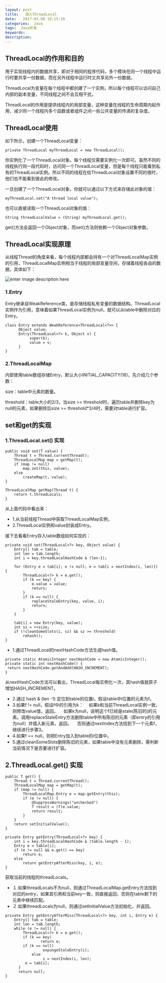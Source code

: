 ```yaml
---
layout: post
title:   深入ThreadLocal
date:   2017-03-08 19:15:10
categories:  Java
tags:  Java并发
keywords: 
description: 
---
```


## ThreadLocal的作用和目的

用于实现线程内的数据共享，即对于相同的程序代码，多个模块在同一个线程中运行时要共享一份数据，而在另外线程中运行时又共享另外一份数据。

ThreadLocal为变量在每个线程中都创建了一个实例，所以每个线程可以访问自己内部的副本变量，不同线程之间不会互相干扰。

ThreadLocal的作用是提供线程内的局部变量，这种变量在线程的生命周期内起作用，减少同一个线程内多个函数或者组件之间一些公共变量的传递的复杂度。

## ThreadLocal使用

如下所示，创建一个ThreadLocal变量：
```
private ThreadLocal myThreadLocal = new ThreadLocal();
```

你实例化了一个ThreadLocal对象。每个线程仅需要实例化一次即可。虽然不同的线程执行同一段代码时，访问同一个ThreadLocal变量，但是每个线程只能看到私有的ThreadLocal实例。所以不同的线程在给ThreadLocal对象设置不同的值时，他们也不能看到彼此的修改。

一旦创建了一个ThreadLocal对象，你就可以通过以下方式来存储此对象的值：
```
myThreadLocal.set("A thread local value");
```

也可以直接读取一个ThreadLocal对象的值：
```
String threadLocalValue = (String) myThreadLocal.get();
```
get()方法会返回一个Object对象，而set()方法则依赖一个Object对象参数。

## ThreadLocal实现原理

从线程Thread的角度来看，每个线程内部都会持有一个对ThreadLocalMap实例的引用，ThreadLocalMap实例相当于线程的局部变量空间，存储着线程各自的数据，具体如下： 

![enter image description here](http://p7lixluhf.bkt.clouddn.com/ThreadLocal.png)

### 1.Entry

Entry继承自WeakReference类，是存储线程私有变量的数据结构。ThreadLocal实例作为引用，意味着如果ThreadLocal实例为null，就可以从table中删除对应的Entry。
```
class Entry extends WeakReference<ThreadLocal<?>> {
      Object value;
      Entry(ThreadLocal<?> k, Object v) {
           super(k);
           value = v;
      }
}
```


### 2.ThreadLocalMap

内部使用table数组存储Entry，默认大小INITIAL_CAPACITY(16)，先介绍几个参数：

size：table中元素的数量。

threshold：table大小的2/3，当size >= threshold时，遍历table并删除key为null的元素，如果删除后size >= threshold*3/4时，需要对table进行扩容。

## set和get的实现

### 1.ThreadLocal.set() 实现
```
public void set(T value) {
    Thread t = Thread.currentThread();
    ThreadLocalMap map = getMap(t);
    if (map != null)
        map.set(this, value);
    else
        createMap(t, value);
}

ThreadLocalMap getMap(Thread t) {
    return t.threadLocals;
}
``` 

从上面代码中看出来：

* 1.从当前线程Thread中获取ThreadLocalMap实例，
* 2.ThreadLocal实例和value封装成Entry。

接下去看看Entry存入table数组如何实现的：
``` 
private void set(ThreadLocal<?> key, Object value) {
    Entry[] tab = table;
    int len = tab.length;
    int i = key.threadLocalHashCode & (len-1);

    for (Entry e = tab[i]; e != null; e = tab[i = nextIndex(i, len)]) {
        ThreadLocal<?> k = e.get();
        if (k == key) {
            e.value = value;
            return;
        }
        if (k == null) {
            replaceStaleEntry(key, value, i);
            return;
        }
    }

    tab[i] = new Entry(key, value);
    int sz = ++size;
    if (!cleanSomeSlots(i, sz) && sz >= threshold)
        rehash();
}
``` 
* 1.通过ThreadLocal的nextHashCode方法生成hash值。
``` 
private static AtomicInteger nextHashCode = new AtomicInteger();
private static int nextHashCode() {    
 return nextHashCode.getAndAdd(HASH_INCREMENT);
}
``` 
从nextHashCode方法可以看出，ThreadLocal每实例化一次，其hash值就原子增加HASH_INCREMENT。
* 2.通过 hash & (len -1) 定位到table的位置i，假设table中i位置的元素为f。
* 3.如果f != null，假设f中的引用为k：
　如果k和当前ThreadLocal实例一致，则修改value值，返回。
　如果k为null，说明这个f已经是stale(陈旧的)的元素。调用replaceStaleEntry方法删除table中所有陈旧的元素（即entry的引用为null）并插入新元素，返回。
　否则通过nextIndex方法找到下一个元素f，继续进行步骤3。
* 4.如果f == null，则把Entry加入到table的i位置中。
* 5.通过cleanSomeSlots删除陈旧的元素，如果table中没有元素删除，需判断当前情况下是否要进行扩容。

## 2.ThreadLocal.get() 实现
``` 
public T get() {
    Thread t = Thread.currentThread();
    ThreadLocalMap map = getMap(t);
    if (map != null) {
        ThreadLocalMap.Entry e = map.getEntry(this);
        if (e != null) {
            @SuppressWarnings("unchecked")
            T result = (T)e.value;
            return result;
        }
    }
    return setInitialValue();
}

private Entry getEntry(ThreadLocal<?> key) {
    int i = key.threadLocalHashCode & (table.length - 1);
    Entry e = table[i];
    if (e != null && e.get() == key)
        return e;
    else
        return getEntryAfterMiss(key, i, e);
}
``` 
获取当前的线程的threadLocals。

* １.如果threadLocals不为null，则通过ThreadLocalMap.getEntry方法找到对应的entry，如果其引用和当前key一致，则直接返回，否则在table剩下的元素中继续匹配。
* ２.如果threadLocals为null，则通过setInitialValue方法初始化，并返回。
``` 
private Entry getEntryAfterMiss(ThreadLocal<?> key, int i, Entry e) {
	Entry[] tab = table;
	int len = tab.length;
	while (e != null) {
		ThreadLocal<?> k = e.get();
		if (k == key)
		        return e;
		if (k == null)
		         expungeStaleEntry(i);
	        else
		         i = nextIndex(i, len);
         e = tab[i];
      }
      return null;
}
``` 